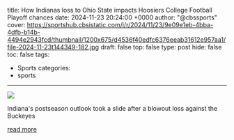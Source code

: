 title: How Indianas loss to Ohio State impacts Hoosiers College Football Playoff chances
date: 2024-11-23 20:24:00 +0000
author: "@cbssports"
cover: https://sportshub.cbsistatic.com/i/r/2024/11/23/9e09e1eb-4bba-4dfb-b14b-4494e2943fcd/thumbnail/1200x675/d4536f40edfc6376eeab31612e957aa1/file-2024-11-23t144349-182.jpg
draft: false
top: false
type: post
hide: false
toc: false
tags:
  - Sports
categories:
  - sports
---

![](https://sportshub.cbsistatic.com/i/r/2024/11/23/9e09e1eb-4bba-4dfb-b14b-4494e2943fcd/thumbnail/1200x675/d4536f40edfc6376eeab31612e957aa1/file-2024-11-23t144349-182.jpg)

Indiana's postseason outlook took a slide after a blowout loss against the Buckeyes

[read more](https://www.cbssports.com/college-football/news/how-indianas-loss-to-ohio-state-impacts-hoosiers-college-football-playoff-chances/)
